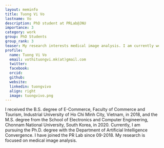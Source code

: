 ```yaml
---
layout: meminfo
title: Tuong Vi Vo
lastname: Vo
description: PhD student at PRLab@JNU
importance: 3
category: work
group: PhD Students
group_rank: 3
teaser: My research interests medical image analysis. I am currently working on ADC lung cancer prognosis from pathology images...
profile:
  name: Tuong Vi Vo
  email: vothituongvi.mk(at)gmail.com
  twitter:
  facebook:
  orcid:
  github:
  website:
  linkedin: tuongvivo
  align: right
  image: tuongvivo.png
---
```



I received the B.S. degree of E-Commerce, Faculty of Commerce and Tourism, Industrial University of Ho Chi Minh City, Vietnam, in 2018, and the M.S. degree from the School of Electronics and Computer Engineering, Chonnam National University, South Korea, in 2020. Currently, I am pursuing the Ph.D. degree with the Department of Artificial Intelligence Convergence. I have joined the PR Lab since 09-2018. My research is focused on medical image analysis.

